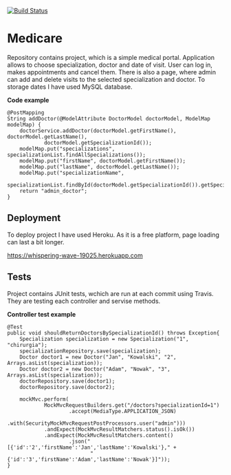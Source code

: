 
[![Build Status](https://travis-ci.org/szwajkowska/medicare.svg?branch=test)](https://travis-ci.org/szwajkowska/medicare.svg?branch=test)

# Medicare

Repository contains project, which is a simple medical portal.
Application allows to choose specialization, doctor and date of visit. User can log in, makes appointments and cancel them.
There is also a page, where admin can add and delete visits to the selected specialization and doctor. 
To storage dates I have used MySQL database.

<b>Code example</b>

    @PostMapping
    String addDoctor(@ModelAttribute DoctorModel doctorModel, ModelMap modelMap) {
        doctorService.addDoctor(doctorModel.getFirstName(), doctorModel.getLastName(),
                doctorModel.getSpecializationId());
        modelMap.put("specializations", specializationList.findAllSpecializations());
        modelMap.put("firstName", doctorModel.getFirstName());
        modelMap.put("lastName", doctorModel.getLastName());
        modelMap.put("specializationName",
                specializationList.findById(doctorModel.getSpecializationId()).getSpecializationName());
        return "admin_doctor";
    }

## Deployment

To deploy project I have used Heroku. As it is a free platform, page loading can last a bit longer.

https://whispering-wave-19025.herokuapp.com

## Tests

Project contains JUnit tests, wchich are run at each commit using Travis. They are testing each controller and servise methods.

<b>Controller test example</b>


    @Test
    public void shouldReturnDoctorsBySpecializationId() throws Exception{
        Specialization specialization = new Specialization("1", "chirurgia");
        specializationRepository.save(specialization);
        Doctor doctor1 = new Doctor("Jan", "Kowalski", "2", Arrays.asList(specialization));
        Doctor doctor2 = new Doctor("Adam", "Nowak", "3", Arrays.asList(specialization));
        doctorRepository.save(doctor1);
        doctorRepository.save(doctor2);

        mockMvc.perform(
                MockMvcRequestBuilders.get("/doctors?specializationId=1")
                        .accept(MediaType.APPLICATION_JSON)
                        .with(SecurityMockMvcRequestPostProcessors.user("admin")))
                .andExpect(MockMvcResultMatchers.status().isOk())
                .andExpect(MockMvcResultMatchers.content()
                        .json("[{'id':'2','firstName':'Jan','lastName':'Kowalski'}," +
                               "{'id':'3','firstName':'Adam','lastName':'Nowak'}]"));
    }
    

    



